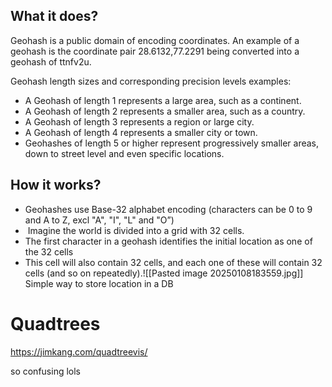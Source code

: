 ## What it does?
Geohash is a public domain of encoding coordinates. An example of a geohash is the coordinate pair 28.6132,77.2291 being converted into a geohash of ttnfv2u.

Geohash length sizes and corresponding precision levels examples:
- A Geohash of length 1 represents a large area, such as a continent.
- A Geohash of length 2 represents a smaller area, such as a country.
- A Geohash of length 3 represents a region or large city.
- A Geohash of length 4 represents a smaller city or town.
- Geohashes of length 5 or higher represent progressively smaller areas, down to street level and even specific locations.

## How it works?
* Geohashes use Base-32 alphabet encoding (characters can be 0 to 9 and A to Z, excl "A", "I", "L" and "O”)
*  Imagine the world is divided into a grid with 32 cells.
* The first character in a geohash identifies the initial location as one of the 32 cells
* This cell will also contain 32 cells, and each one of these will contain 32 cells (and so on repeatedly).![[Pasted image 20250108183559.jpg]]
Simple way to store location in a DB

# Quadtrees
https://jimkang.com/quadtreevis/

so confusing lols